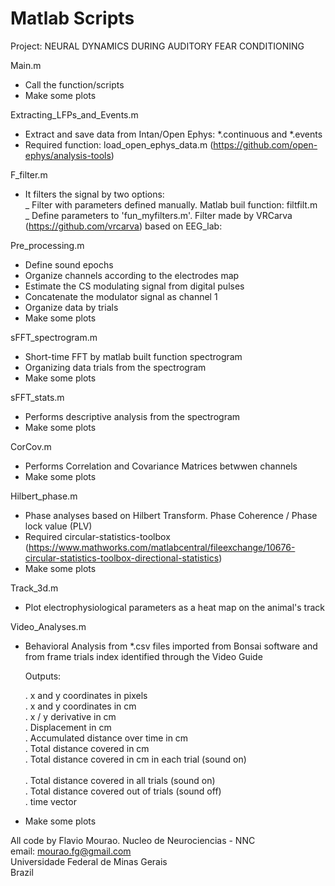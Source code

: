 # Matlab Scripts

Project: NEURAL DYNAMICS DURING AUDITORY FEAR CONDITIONING

Main.m<br />
- Call the function/scripts<br />
- Make some plots<br />

Extracting_LFPs_and_Events.m<br />
- Extract and save data from Intan/Open Ephys:  *.continuous and  *.events<br />
- Required function: load_open_ephys_data.m (https://github.com/open-ephys/analysis-tools)<br />

F_filter.m<br />
- It filters the signal by two options: <br />
   _ Filter with parameters defined manually. Matlab buil function: filtfilt.m<br />
   _ Define parameters to 'fun_myfilters.m'.  Filter made by VRCarva (https://github.com/vrcarva) based on EEG_lab: <br />
   
Pre_processing.m<br />
- Define sound epochs<br />
- Organize channels according to the electrodes map<br />
- Estimate the CS modulating signal from digital pulses<br />
- Concatenate the modulator signal as channel 1<br />
- Organize data by trials <br />
- Make some plots<br /> 

sFFT_spectrogram.m
- Short-time FFT by matlab built function spectrogram <br />
- Organizing data trials from the spectrogram<br />  
- Make some plots<br /> 

sFFT_stats.m
- Performs descriptive analysis from the spectrogram <br />
- Make some plots<br /> 

CorCov.m
- Performs Correlation and Covariance Matrices betwwen channels <br />
- Make some plots<br /> 

Hilbert_phase.m
- Phase analyses based on Hilbert Transform. Phase Coherence / Phase lock value (PLV) <br />
- Required circular-statistics-toolbox<br />
 (https://www.mathworks.com/matlabcentral/fileexchange/10676-circular-statistics-toolbox-directional-statistics)<br />
- Make some plots<br /> 

Track_3d.m<br /> 
- Plot electrophysiological parameters as a heat map on the animal's track<br /> 

Video_Analyses.m<br /> 
- Behavioral Analysis from *.csv files imported from Bonsai software and from frame trials index identified through the Video Guide<br /> 

    Outputs:

    . x and y coordinates in pixels<br /> 
    . x and y coordinates in cm<br /> 
    . x / y derivative in cm<br /> 
    . Displacement in cm <br /> 
    . Accumulated distance over time in cm <br /> 
    . Total distance covered in cm <br /> 
    . Total distance covered in cm in each trial (sound on) <br />   
    . Total distance covered in all trials (sound on) <br /> 
    . Total distance covered out of trials (sound off) <br /> 
    . time vector<br />  

- Make some plots<br /> 

All code by Flavio Mourao. Nucleo de Neurociencias - NNC<br />
email: mourao.fg@gmail.com<br />
Universidade Federal de Minas Gerais<br />
Brazil<br />
